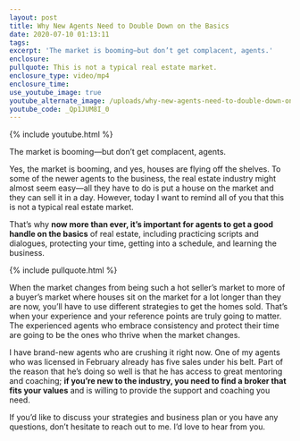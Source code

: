 ```yaml
---
layout: post
title: Why New Agents Need to Double Down on the Basics
date: 2020-07-10 01:13:11
tags:
excerpt: 'The market is booming—but don’t get complacent, agents.'
enclosure:
pullquote: This is not a typical real estate market.
enclosure_type: video/mp4
enclosure_time:
use_youtube_image: true
youtube_alternate_image: /uploads/why-new-agents-need-to-double-down-on-the-basics-yt.jpg
youtube_code: _Qp1JUM8I_0
---
```


{% include youtube.html %}

The market is booming—but don’t get complacent, agents.

Yes, the market is booming, and yes, houses are flying off the shelves. To some of the newer agents to the business, the real estate industry might almost seem easy—all they have to do is put a house on the market and they can sell it in a day. However, today I want to remind all of you that this is not a typical real estate market.&nbsp;

That’s why **now more than ever, it’s important for agents to get a good handle on the basics** of real estate, including practicing scripts and dialogues, protecting your time, getting into a schedule, and learning the business.

{% include pullquote.html %}

When the market changes from being such a hot seller’s market to more of a buyer’s market where houses sit on the market for a lot longer than they are now, you’ll have to use different strategies to get the homes sold. That’s when your experience and your reference points are truly going to matter. The experienced agents who embrace consistency and protect their time are going to be the ones who thrive when the market changes.

I have brand-new agents who are crushing it right now. One of my agents who was licensed in February already has five sales under his belt. Part of the reason that he’s doing so well is that he has access to great mentoring and coaching; **if you’re new to the industry, you need to find a broker that fits your values** and is willing to provide the support and coaching you need.

If you’d like to discuss your strategies and business plan or you have any questions, don’t hesitate to reach out to me. I’d love to hear from you.